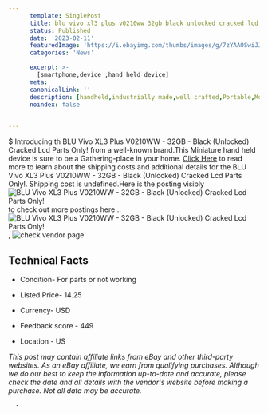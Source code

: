 ```yaml
---
      template: SinglePost
      title: blu vivo xl3 plus v0210ww 32gb black unlocked cracked lcd parts only 
      status: Published
      date: '2023-02-11'
      featuredImage: 'https://i.ebayimg.com/thumbs/images/g/7zYAAOSwiJJjRioc/s-l225.jpg'
      categories: 'News'

      excerpt: >-
        [smartphone,device ,hand held device]
      meta:
      canonicalLink: ''
      description: [handheld,industrially made,well crafted,Portable,Mobile,Compact,Convenient,Lightweight,Maneuverable,Man-portable,Miniature,Carriable,Hand-held,Light,Holdable,Transportable,Mobile device,Pocket-sized,On-the-go,Wireless,Cordless,Compact size,Convenient size, smartphone,device ,hand held device]
      noindex: false
      

---
```

$
      Introducing th BLU Vivo XL3 Plus V0210WW - 32GB - Black (Unlocked) Cracked Lcd Parts Only! from a well-known brand.This Miniature hand held device is sure to be a Gathering-place in your home. [Click Here](https://www.ebay.com/itm/155205109596?hash=item2422f2075c%3Ag%3A7zYAAOSwiJJjRioc&mkevt=1&mkcid=1&mkrid=711-53200-19255-0&campid=%253CePNCampaignId%253E&customid=%253CreferenceId%253E&toolid=10049) to read more to learn about the shipping costs and additional details for the BLU Vivo XL3 Plus V0210WW - 32GB - Black (Unlocked) Cracked Lcd Parts Only!. Shipping cost is undefined.Here is the posting visibly ![BLU Vivo XL3 Plus V0210WW - 32GB - Black (Unlocked) Cracked Lcd Parts Only!](https://i.ebayimg.com/thumbs/images/g/7zYAAOSwiJJjRioc/s-l225.jpg) to check out more postings here... ![BLU Vivo XL3 Plus V0210WW - 32GB - Black (Unlocked) Cracked Lcd Parts Only!](https://i.ebayimg.com/images/g/7zYAAOSwiJJjRioc/s-l1600.jpg), ![check vendor page](https://origin-galleryplus.ebayimg.com/ws/web/155205109596_2_0_1/225x225.jpg,https://origin-galleryplus.ebayimg.com/ws/web/155205109596_3_0_1/225x225.jpg,https://origin-galleryplus.ebayimg.com/ws/web/155205109596_4_0_1/225x225.jpg,https://origin-galleryplus.ebayimg.com/ws/web/155205109596_5_0_1/225x225.jpg,https://origin-galleryplus.ebayimg.com/ws/web/155205109596_6_0_1/225x225.jpg,https://origin-galleryplus.ebayimg.com/ws/web/155205109596_7_0_1/225x225.jpg)'

      

 ## Technical Facts 



     
      

 - Condition- For parts or not working 


      

 - Listed Price- 14.25 


      

 - Currency- USD 


      

 - Feedback score - 449 


      

 - Location - US 


      
      

 *_This post may contain affiliate links from eBay and other third-party websites. As an eBay affiliate, we earn from qualifying purchases. Although we do our best to keep the information up-to-date and accurate, please check the date and all details with the vendor's website before making a purchase. Not all data may be accurate._*




      -
